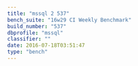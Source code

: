 ```yaml
---
title: "mssql 2 537"
bench_suite: "16w29 CI Weekly Benchmark"
build_number: "537"
dbprofile: "mssql"
classifier: ""
date: 2016-07-18T03:51:47
type: "bench"
---
```

